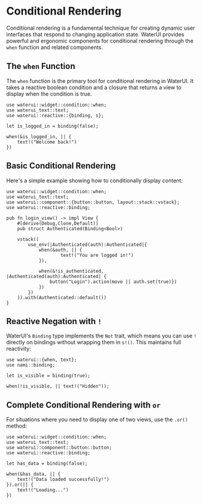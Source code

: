 # Conditional Rendering

Conditional rendering is a fundamental technique for creating dynamic user interfaces that respond to changing application state. WaterUI provides powerful and ergonomic components for conditional rendering through the `when` function and related components.

## The `when` Function

The `when` function is the primary tool for conditional rendering in WaterUI. It takes a reactive boolean condition and a closure that returns a view to display when the condition is true.

```rust,ignore
use waterui::widget::condition::when;
use waterui_text::text;
use waterui::reactive::{binding, s};

let is_logged_in = binding(false);

when(&is_logged_in, || {
    text!("Welcome back!")
})
```

## Basic Conditional Rendering

Here's a simple example showing how to conditionally display content:

```rust,ignore
use waterui::widget::condition::when;
use waterui_text::text;
use waterui::component::{button::button, layout::stack::vstack};
use waterui::reactive::binding;

pub fn login_view() -> impl View {
	#[derive(Debug,Clone,Default)]
	pub struct Authenticated(Binding<Bool>)
    
    vstack((
        use_env(|Authenticated(auth):Authenticated|{
	        when(&auth, || {
		            text!("You are logged in!")
	        }),
        
	        when(&!is_authenticated, |Authenticated(auth):Authenticated| {
	            button("Login").action(move || auth.set(true)})
	        })
        })
    )).with(Authenticated::default())
}
```

## Reactive Negation with `!`

WaterUI's `Binding` type implements the `Not` trait, which means you can use `!` directly on bindings without wrapping them in `s!()`. This maintains full reactivity:

```rust,ignore
use waterui::{when, text};
use nami::binding;

let is_visible = binding(true);

when(!is_visible, || text!("Hidden"));
```

## Complete Conditional Rendering with `or`

For situations where you need to display one of two views, use the `.or()` method:

```rust,ignore
use waterui::widget::condition::when;
use waterui_text::text;
use waterui::component::button::button;
use waterui::reactive::binding;

let has_data = binding(false);

when(&has_data, || {
    text!("Data loaded successfully!")
}).or(|| {
    text!("Loading...")
})
```

